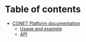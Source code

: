 # Table of contents

* [CONET Platform documentation](README.md)
  * [Usage and example](readme/usage-and-example.md)
  * [API](readme/api.md)
